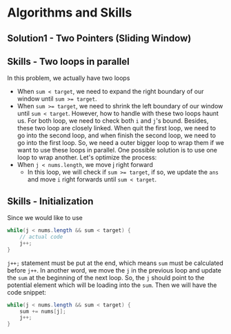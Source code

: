 # Algorithms and Skills
## Solution1 - Two Pointers (Sliding Window)








## Skills - Two loops in parallel
In this problem, we actually have two loops
- When `sum < target`, we need to expand the right boundary of our window until `sum >= target`.
- When `sum >= target`, we need to shrink the left boundary of our window until `sum < target`.
However, how to handle with these two loops haunt us. For both loop, we need to check both `i` and `j`'s bound. Besides, these two loop are closely linked. When quit the first loop, we need to go into the second loop, and when finish the second loop, we need to go into the first loop. So, we need a outer bigger loop to wrap them if we want to use these loops in parallel.
One possible solution is to use one loop to wrap another. Let's optimize the process:
- When `j < nums.length`, we move j right forward
  - In this loop, we will check if `sum >= target`, if so, we update the `ans` and move `i` right forwards until `sum < target`.

## Skills - Initialization
Since we would like to use 
```java
while(j < nums.length && sum < target) {
    // actual code
    j++;
}
```
`j++;` statement must be put at the end, which means `sum` must be calculated before `j++`. In another word, we move the `j` in the previous loop and update the `sum` at the beginning of the next loop. So, the `j` should point to the potential element which will be loading into the `sum`. Then we will have the code snippet:
```java
while(j < nums.length && sum < target) {
    sum += nums[j];
    j++;
}
```
